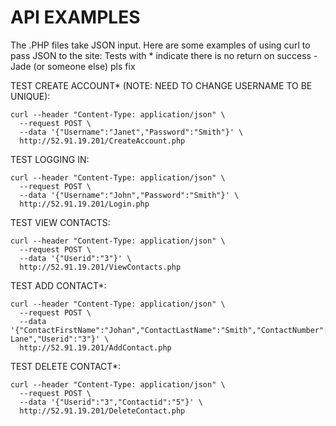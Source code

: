 # API EXAMPLES
The .PHP files take JSON input.
Here are some examples of using curl to pass JSON to the site:
Tests with * indicate there is no return on success - Jade (or someone else) pls fix

TEST CREATE ACCOUNT* (NOTE: NEED TO CHANGE USERNAME TO BE UNIQUE):
```
curl --header "Content-Type: application/json" \
  --request POST \
  --data '{"Username":"Janet","Password":"Smith"}' \
  http://52.91.19.201/CreateAccount.php
  ```

TEST LOGGING IN:
```
curl --header "Content-Type: application/json" \
  --request POST \
  --data '{"Username":"John","Password":"Smith"}' \
  http://52.91.19.201/Login.php
  ```
TEST VIEW CONTACTS:
```
curl --header "Content-Type: application/json" \
  --request POST \
  --data '{"Userid":"3"}' \
  http://52.91.19.201/ViewContacts.php
```
TEST ADD CONTACT*:
```
curl --header "Content-Type: application/json" \
  --request POST \
  --data '{"ContactFirstName":"Johan","ContactLastName":"Smith","ContactNumber":"9999999999","Address":"Smithson Lane","Userid":"3"}' \
  http://52.91.19.201/AddContact.php
  ```
TEST DELETE CONTACT*:
```
curl --header "Content-Type: application/json" \
  --request POST \
  --data '{"Userid":"3","Contactid":"5"}' \
  http://52.91.19.201/DeleteContact.php
  ```
